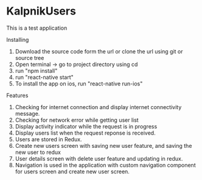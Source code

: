 # KalpnikUsers

This is a test application

Installing

1. Download the source code form the url or clone the url using git or source tree
2. Open terminal -> go to project directory using cd
3. run "npm install"
4. run "react-native start"
5. To install the app on ios, run "react-native run-ios"


Features

1. Checking for internet connection and display internet connectivity message.
2. Checking for network error while getting user list
3. Display activity indicator while the request is in progress
4. Display users list when the request reponse is received.
5. Users are stored in Redux.
6. Create new users screen with saving new user feature, and saving the new user to redux
7. User details screen with delete user feature and updating in redux.
8. Navigation is used in the application with custom navigation component for users screen and create new user screen.

